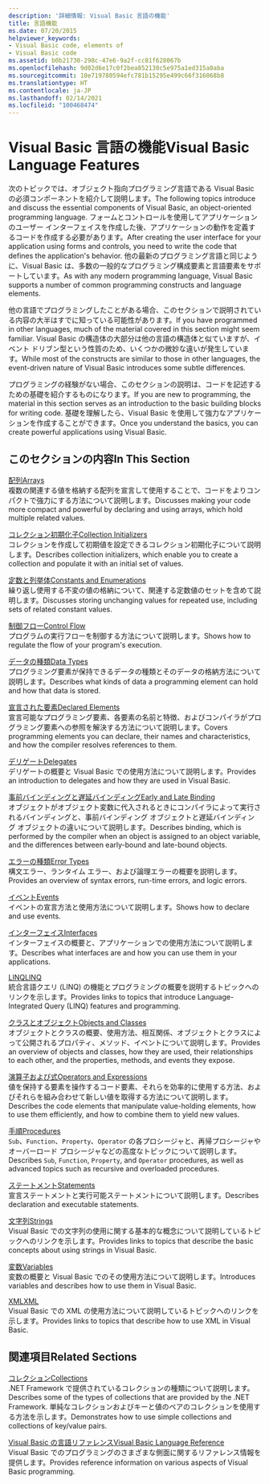 ```yaml
---
description: '詳細情報: Visual Basic 言語の機能'
title: 言語機能
ms.date: 07/20/2015
helpviewer_keywords:
- Visual Basic code, elements of
- Visual Basic code
ms.assetid: b0b21730-298c-47e6-9a2f-cc81f628067b
ms.openlocfilehash: 9d02d6e17c0f2bea852130c5e975a1ed315a0aba
ms.sourcegitcommit: 10e719780594efc781b15295e499c66f316068b8
ms.translationtype: HT
ms.contentlocale: ja-JP
ms.lasthandoff: 02/14/2021
ms.locfileid: "100468474"
---
```

# <a name="visual-basic-language-features"></a><span data-ttu-id="1769e-103">Visual Basic 言語の機能</span><span class="sxs-lookup"><span data-stu-id="1769e-103">Visual Basic Language Features</span></span>

<span data-ttu-id="1769e-104">次のトピックでは、オブジェクト指向プログラミング言語である Visual Basic の必須コンポーネントを紹介して説明します。</span><span class="sxs-lookup"><span data-stu-id="1769e-104">The following topics introduce and discuss the essential components of Visual Basic, an object-oriented programming language.</span></span> <span data-ttu-id="1769e-105">フォームとコントロールを使用してアプリケーションのユーザー インターフェイスを作成した後、アプリケーションの動作を定義するコードを作成する必要があります。</span><span class="sxs-lookup"><span data-stu-id="1769e-105">After creating the user interface for your application using forms and controls, you need to write the code that defines the application's behavior.</span></span> <span data-ttu-id="1769e-106">他の最新のプログラミング言語と同じように、Visual Basic は、多数の一般的なプログラミング構成要素と言語要素をサポートしています。</span><span class="sxs-lookup"><span data-stu-id="1769e-106">As with any modern programming language, Visual Basic supports a number of common programming constructs and language elements.</span></span>  
  
 <span data-ttu-id="1769e-107">他の言語でプログラミングしたことがある場合、このセクションで説明されている内容の大半はすでに知っている可能性があります。</span><span class="sxs-lookup"><span data-stu-id="1769e-107">If you have programmed in other languages, much of the material covered in this section might seem familiar.</span></span> <span data-ttu-id="1769e-108">Visual Basic の構造体の大部分は他の言語の構造体と似ていますが、イベント ドリブン型という性質のため、いくつかの微妙な違いが発生しています。</span><span class="sxs-lookup"><span data-stu-id="1769e-108">While most of the constructs are similar to those in other languages, the event-driven nature of Visual Basic introduces some subtle differences.</span></span>  
  
 <span data-ttu-id="1769e-109">プログラミングの経験がない場合、このセクションの説明は、コードを記述するための基礎を紹介するものになります。</span><span class="sxs-lookup"><span data-stu-id="1769e-109">If you are new to programming, the material in this section serves as an introduction to the basic building blocks for writing code.</span></span> <span data-ttu-id="1769e-110">基礎を理解したら、Visual Basic を使用して強力なアプリケーションを作成することができます。</span><span class="sxs-lookup"><span data-stu-id="1769e-110">Once you understand the basics, you can create powerful applications using Visual Basic.</span></span>  
  
## <a name="in-this-section"></a><span data-ttu-id="1769e-111">このセクションの内容</span><span class="sxs-lookup"><span data-stu-id="1769e-111">In This Section</span></span>  

 [<span data-ttu-id="1769e-112">配列</span><span class="sxs-lookup"><span data-stu-id="1769e-112">Arrays</span></span>](arrays/index.md)  
 <span data-ttu-id="1769e-113">複数の関連する値を格納する配列を宣言して使用することで、コードをよりコンパクトで強力にする方法について説明します。</span><span class="sxs-lookup"><span data-stu-id="1769e-113">Discusses making your code more compact and powerful by declaring and using arrays, which hold multiple related values.</span></span>  
  
 [<span data-ttu-id="1769e-114">コレクション初期化子</span><span class="sxs-lookup"><span data-stu-id="1769e-114">Collection Initializers</span></span>](collection-initializers/index.md)  
 <span data-ttu-id="1769e-115">コレクションを作成して初期値を設定できるコレクション初期化子について説明します。</span><span class="sxs-lookup"><span data-stu-id="1769e-115">Describes collection initializers, which enable you to create a collection and populate it with an initial set of values.</span></span>  
  
 [<span data-ttu-id="1769e-116">定数と列挙体</span><span class="sxs-lookup"><span data-stu-id="1769e-116">Constants and Enumerations</span></span>](constants-enums/index.md)  
 <span data-ttu-id="1769e-117">繰り返し使用する不変の値の格納について、関連する定数値のセットを含めて説明します。</span><span class="sxs-lookup"><span data-stu-id="1769e-117">Discusses storing unchanging values for repeated use, including sets of related constant values.</span></span>  
  
 [<span data-ttu-id="1769e-118">制御フロー</span><span class="sxs-lookup"><span data-stu-id="1769e-118">Control Flow</span></span>](control-flow/index.md)  
 <span data-ttu-id="1769e-119">プログラムの実行フローを制御する方法について説明します。</span><span class="sxs-lookup"><span data-stu-id="1769e-119">Shows how to regulate the flow of your program's execution.</span></span>  
  
 [<span data-ttu-id="1769e-120">データの種類</span><span class="sxs-lookup"><span data-stu-id="1769e-120">Data Types</span></span>](data-types/index.md)  
 <span data-ttu-id="1769e-121">プログラミング要素が保持できるデータの種類とそのデータの格納方法について説明します。</span><span class="sxs-lookup"><span data-stu-id="1769e-121">Describes what kinds of data a programming element can hold and how that data is stored.</span></span>  
  
 [<span data-ttu-id="1769e-122">宣言された要素</span><span class="sxs-lookup"><span data-stu-id="1769e-122">Declared Elements</span></span>](declared-elements/index.md)  
 <span data-ttu-id="1769e-123">宣言可能なプログラミング要素、各要素の名前と特徴、およびコンパイラがプログラミング要素への参照を解決する方法について説明します。</span><span class="sxs-lookup"><span data-stu-id="1769e-123">Covers programming elements you can declare, their names and characteristics, and how the compiler resolves references to them.</span></span>  
  
 [<span data-ttu-id="1769e-124">デリゲート</span><span class="sxs-lookup"><span data-stu-id="1769e-124">Delegates</span></span>](delegates/index.md)  
 <span data-ttu-id="1769e-125">デリゲートの概要と Visual Basic での使用方法について説明します。</span><span class="sxs-lookup"><span data-stu-id="1769e-125">Provides an introduction to delegates and how they are used in Visual Basic.</span></span>  
  
 [<span data-ttu-id="1769e-126">事前バインディングと遅延バインディング</span><span class="sxs-lookup"><span data-stu-id="1769e-126">Early and Late Binding</span></span>](early-late-binding/index.md)  
 <span data-ttu-id="1769e-127">オブジェクトがオブジェクト変数に代入されるときにコンパイラによって実行されるバインディングと、事前バインディング オブジェクトと遅延バインディング オブジェクトの違いについて説明します。</span><span class="sxs-lookup"><span data-stu-id="1769e-127">Describes binding, which is performed by the compiler when an object is assigned to an object variable, and the differences between early-bound and late-bound objects.</span></span>  
  
 [<span data-ttu-id="1769e-128">エラーの種類</span><span class="sxs-lookup"><span data-stu-id="1769e-128">Error Types</span></span>](error-types.md)  
 <span data-ttu-id="1769e-129">構文エラー、ランタイム エラー、および論理エラーの概要を説明します。</span><span class="sxs-lookup"><span data-stu-id="1769e-129">Provides an overview of syntax errors, run-time errors, and logic errors.</span></span>  
  
 [<span data-ttu-id="1769e-130">イベント</span><span class="sxs-lookup"><span data-stu-id="1769e-130">Events</span></span>](events/index.md)  
 <span data-ttu-id="1769e-131">イベントの宣言方法と使用方法について説明します。</span><span class="sxs-lookup"><span data-stu-id="1769e-131">Shows how to declare and use events.</span></span>  
  
 [<span data-ttu-id="1769e-132">インターフェイス</span><span class="sxs-lookup"><span data-stu-id="1769e-132">Interfaces</span></span>](interfaces/index.md)  
 <span data-ttu-id="1769e-133">インターフェイスの概要と、アプリケーションでの使用方法について説明します。</span><span class="sxs-lookup"><span data-stu-id="1769e-133">Describes what interfaces are and how you can use them in your applications.</span></span>  
  
 [<span data-ttu-id="1769e-134">LINQ</span><span class="sxs-lookup"><span data-stu-id="1769e-134">LINQ</span></span>](linq/index.md)  
 <span data-ttu-id="1769e-135">統合言語クエリ (LINQ) の機能とプログラミングの概要を説明するトピックへのリンクを示します。</span><span class="sxs-lookup"><span data-stu-id="1769e-135">Provides links to topics that introduce Language-Integrated Query (LINQ) features and programming.</span></span>  
  
 [<span data-ttu-id="1769e-136">クラスとオブジェクト</span><span class="sxs-lookup"><span data-stu-id="1769e-136">Objects and Classes</span></span>](objects-and-classes/index.md)  
 <span data-ttu-id="1769e-137">オブジェクトとクラスの概要、使用方法、相互関係、オブジェクトとクラスによって公開されるプロパティ、メソッド、イベントについて説明します。</span><span class="sxs-lookup"><span data-stu-id="1769e-137">Provides an overview of objects and classes, how they are used, their relationships to each other, and the properties, methods, and events they expose.</span></span>  
  
 [<span data-ttu-id="1769e-138">演算子および式</span><span class="sxs-lookup"><span data-stu-id="1769e-138">Operators and Expressions</span></span>](operators-and-expressions/index.md)  
 <span data-ttu-id="1769e-139">値を保持する要素を操作するコード要素、それらを効率的に使用する方法、およびそれらを組み合わせて新しい値を取得する方法について説明します。</span><span class="sxs-lookup"><span data-stu-id="1769e-139">Describes the code elements that manipulate value-holding elements, how to use them efficiently, and how to combine them to yield new values.</span></span>  
  
 [<span data-ttu-id="1769e-140">手順</span><span class="sxs-lookup"><span data-stu-id="1769e-140">Procedures</span></span>](procedures/index.md)  
 <span data-ttu-id="1769e-141">`Sub`、`Function`、`Property`、`Operator` の各プロシージャと、再帰プロシージャやオーバーロード プロシージャなどの高度なトピックについて説明します。</span><span class="sxs-lookup"><span data-stu-id="1769e-141">Describes `Sub`, `Function`, `Property`, and `Operator` procedures, as well as advanced topics such as recursive and overloaded procedures.</span></span>  
  
 [<span data-ttu-id="1769e-142">ステートメント</span><span class="sxs-lookup"><span data-stu-id="1769e-142">Statements</span></span>](statements.md)  
 <span data-ttu-id="1769e-143">宣言ステートメントと実行可能ステートメントについて説明します。</span><span class="sxs-lookup"><span data-stu-id="1769e-143">Describes declaration and executable statements.</span></span>  
  
 [<span data-ttu-id="1769e-144">文字列</span><span class="sxs-lookup"><span data-stu-id="1769e-144">Strings</span></span>](strings/index.md)  
 <span data-ttu-id="1769e-145">Visual Basic での文字列の使用に関する基本的な概念について説明しているトピックへのリンクを示します。</span><span class="sxs-lookup"><span data-stu-id="1769e-145">Provides links to topics that describe the basic concepts about using strings in Visual Basic.</span></span>  
  
 [<span data-ttu-id="1769e-146">変数</span><span class="sxs-lookup"><span data-stu-id="1769e-146">Variables</span></span>](variables/index.md)  
 <span data-ttu-id="1769e-147">変数の概要と Visual Basic でのその使用方法について説明します。</span><span class="sxs-lookup"><span data-stu-id="1769e-147">Introduces variables and describes how to use them in Visual Basic.</span></span>  
  
 [<span data-ttu-id="1769e-148">XML</span><span class="sxs-lookup"><span data-stu-id="1769e-148">XML</span></span>](xml/index.md)  
 <span data-ttu-id="1769e-149">Visual Basic での XML の使用方法について説明しているトピックへのリンクを示します。</span><span class="sxs-lookup"><span data-stu-id="1769e-149">Provides links to topics that describe how to use XML in Visual Basic.</span></span>  
  
## <a name="related-sections"></a><span data-ttu-id="1769e-150">関連項目</span><span class="sxs-lookup"><span data-stu-id="1769e-150">Related Sections</span></span>

 [<span data-ttu-id="1769e-151">コレクション</span><span class="sxs-lookup"><span data-stu-id="1769e-151">Collections</span></span>](../concepts/collections.md)  
 <span data-ttu-id="1769e-152">.NET Framework で提供されているコレクションの種類について説明します。</span><span class="sxs-lookup"><span data-stu-id="1769e-152">Describes some of the types of collections that are provided by the .NET Framework.</span></span> <span data-ttu-id="1769e-153">単純なコレクションおよびキーと値のペアのコレクションを使用する方法を示します。</span><span class="sxs-lookup"><span data-stu-id="1769e-153">Demonstrates how to use simple collections and collections of key/value pairs.</span></span>  
  
 [<span data-ttu-id="1769e-154">Visual Basic の言語リファレンス</span><span class="sxs-lookup"><span data-stu-id="1769e-154">Visual Basic Language Reference</span></span>](../../language-reference/index.md)  
 <span data-ttu-id="1769e-155">Visual Basic でのプログラミングのさまざまな側面に関するリファレンス情報を提供します。</span><span class="sxs-lookup"><span data-stu-id="1769e-155">Provides reference information on various aspects of Visual Basic programming.</span></span>
